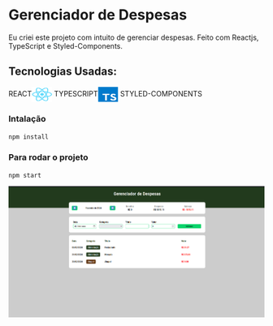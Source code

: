# Gerenciador de Despesas
Eu criei este projeto com intuito de gerenciar despesas. Feito com Reactjs, TypeScript e Styled-Components.

## Tecnologias Usadas:

  REACT<img align="center" alt="Paulo-REACT" height="30" width="40" src="https://raw.githubusercontent.com/devicons/devicon/master/icons/react/react-original.svg" alt="Paulo-REACT" />
  TYPESCRIPT<img align="center" alt="Paulo-TYPESCRIPT" height="30" width="40" src="https://raw.githubusercontent.com/devicons/devicon/master/icons/typescript/typescript-original.svg" alt="Paulo-TYPESCRIPT" />
  STYLED-COMPONENTS

### Intalação
`npm install`

### Para rodar o projeto
`npm start`

<img src="https://github.com/paulogilvan/expense-manager/blob/master/src/assets/layout.png?raw=true" />
